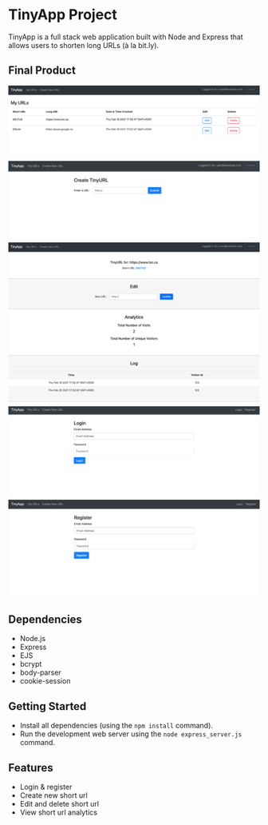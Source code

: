 # TinyApp Project

TinyApp is a full stack web application built with Node and Express that allows users to shorten long URLs (à la bit.ly).

## Final Product
!["Screenshot of main page"](/docs/main.png)
!["screenshot creating a new shorted URL"](/docs/create.png)
!["screenshot of a specific URL"](/docs/page.png)
!["screenshot of login page"](/docs/login.png)
!["screenshot of register page"](/docs/register.png)

## Dependencies

- Node.js
- Express
- EJS
- bcrypt
- body-parser
- cookie-session

## Getting Started

- Install all dependencies (using the `npm install` command).
- Run the development web server using the `node express_server.js` command.

## Features

- Login & register
- Create new short url
- Edit and delete short url
- View short url analytics